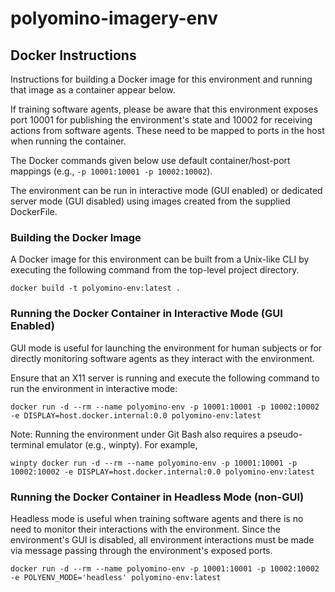 # polyomino-imagery-env


## Docker Instructions
Instructions for building a Docker image for this environment and running that
image as a container appear below.

If training software agents, please be aware that this environment exposes port
10001 for publishing the environment's state and 10002 for receiving actions
from software agents. These need to be mapped to ports in the host when running
the container.

The Docker commands given below use default container/host-port mappings (e.g.,
`-p 10001:10001 -p 10002:10002`).

The environment can be run in interactive mode (GUI enabled) or dedicated server mode (GUI disabled) using images created from the supplied DockerFile.

### Building the Docker Image
A Docker image for this environment can be built from a Unix-like CLI by
executing the following command from the top-level project directory.

```
docker build -t polyomino-env:latest .
```

### Running the Docker Container in Interactive Mode (GUI Enabled)
GUI mode is useful for launching the environment for human subjects or for directly monitoring software agents as they interact with the environment.

Ensure that an X11 server is running and execute the following command to run the environment in interactive mode:

```
docker run -d --rm --name polyomino-env -p 10001:10001 -p 10002:10002 -e DISPLAY=host.docker.internal:0.0 polyomino-env:latest
```

Note: Running the environment under Git Bash also requires a pseudo-terminal emulator (e.g., winpty). For example,

```
winpty docker run -d --rm --name polyomino-env -p 10001:10001 -p 10002:10002 -e DISPLAY=host.docker.internal:0.0 polyomino-env:latest
```

### Running the Docker Container in Headless Mode (non-GUI)
Headless mode is useful when training software agents and there is no need to monitor their interactions with the environment. Since the environment's GUI is disabled, all environment interactions must be made via message passing through the environment's exposed ports.

```
docker run -d --rm --name polyomino-env -p 10001:10001 -p 10002:10002 -e POLYENV_MODE='headless' polyomino-env:latest
```
